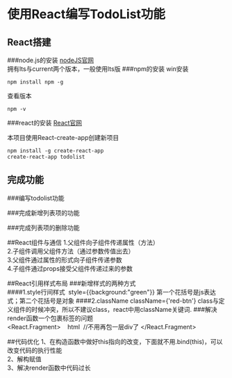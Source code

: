 # 使用React编写TodoList功能

## React搭建
###node.js的安装
[nodeJS官网](https://nodejs.org/en/ "nodeJS官网")  
拥有lts与current两个版本，一般使用lts版
###npm的安装
win安装  

    npm install npm -g
查看版本

    npm -v
###react的安装
[React官网](https://reactjs.org/ "React官网")

本项目使用React-create-app创建新项目  

    npm install -g create-react-app
    create-react-app todolist 

## 完成功能

###编写todolist功能

###完成新增列表项的功能

###完成列表项的删除功能


##React组件与通信
1.父组件向子组件传递属性（方法）  
2.子组件调用父组件方法（通过参数传值出去）  
3.父组件通过属性的形式向子组件传递参数  
4.子组件通过props接受父组件传递过来的参数  

##React引用样式布局
###新增样式的两种方式  
####1.style行间样式 
    style={{background:"green"}}
第一个花括号是js表达式；第二个花括号是对象
####2.className
    className={'red-btn'}
class与定义组件的时候冲突，所以不建议class，react中用className关键词.
###解决render函数一个包裹标签的问题  
    <React.Fragment>
       html  //不用再包一层div了
    </React.Fragment>


##代码优化
1、在构造函数中做好this指向的改变，下面就不用.bind(this)，可以改变代码的执行性能  
2、解构赋值  
3、解决render函数中代码过长  